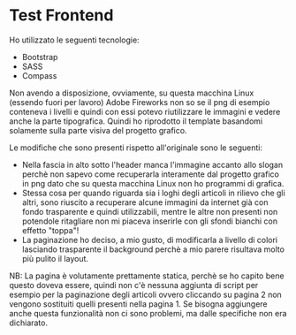 # Test Frontend

Ho utilizzato le seguenti tecnologie:

  - Bootstrap
  - SASS
  - Compass

Non avendo a disposizione, ovviamente, su questa macchina Linux (essendo fuori per lavoro) Adobe Fireworks non so se il png di esempio conteneva i livelli e quindi con essi potevo riutilizzare le immagini e vedere anche la parte tipografica.
Quindi ho riprodotto il template basandomi solamente sulla parte visiva del progetto grafico.

Le modifiche che sono presenti rispetto all'originale sono le seguenti:
  
  - Nella fascia in alto sotto l'header manca l'immagine accanto allo slogan perchè non sapevo come recuperarla interamente dal progetto grafico in png dato che su questa macchina Linux non ho programmi di grafica.
  - Stessa cosa per quando riguarda sia i loghi degli articoli in rilievo che gli altri, sono riuscito a recuperare alcune immagini da internet già con fondo trasparente e quindi utilizzabili, mentre le altre non presenti non potendole ritagliare non mi piaceva inserirle con gli sfondi bianchi con effetto "toppa"!
  - La paginazione ho deciso, a mio gusto, di modificarla a livello di colori lasciando trasparente il background perchè a mio parere risultava molto più pulito il layout.


NB: La pagina è volutamente prettamente statica, perchè se ho capito bene questo doveva essere, quindi non c'è nessuna aggiunta di script per esempio per la paginazione degli articoli ovvero cliccando su pagina 2 non vengono sostituiti quelli presenti nella pagina 1. Se bisogna aggiungere anche questa funzionalità non ci sono problemi, ma dalle specifiche non era dichiarato.
